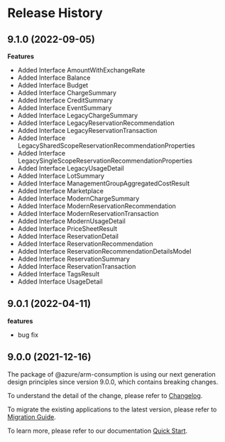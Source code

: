 # Release History
    
## 9.1.0 (2022-09-05)
    
**Features**

  - Added Interface AmountWithExchangeRate
  - Added Interface Balance
  - Added Interface Budget
  - Added Interface ChargeSummary
  - Added Interface CreditSummary
  - Added Interface EventSummary
  - Added Interface LegacyChargeSummary
  - Added Interface LegacyReservationRecommendation
  - Added Interface LegacyReservationTransaction
  - Added Interface LegacySharedScopeReservationRecommendationProperties
  - Added Interface LegacySingleScopeReservationRecommendationProperties
  - Added Interface LegacyUsageDetail
  - Added Interface LotSummary
  - Added Interface ManagementGroupAggregatedCostResult
  - Added Interface Marketplace
  - Added Interface ModernChargeSummary
  - Added Interface ModernReservationRecommendation
  - Added Interface ModernReservationTransaction
  - Added Interface ModernUsageDetail
  - Added Interface PriceSheetResult
  - Added Interface ReservationDetail
  - Added Interface ReservationRecommendation
  - Added Interface ReservationRecommendationDetailsModel
  - Added Interface ReservationSummary
  - Added Interface ReservationTransaction
  - Added Interface TagsResult
  - Added Interface UsageDetail
    
## 9.0.1 (2022-04-11)

**features**

  - bug fix

## 9.0.0 (2021-12-16)

The package of @azure/arm-consumption is using our next generation design principles since version 9.0.0, which contains breaking changes.

To understand the detail of the change, please refer to [Changelog](https://aka.ms/js-track2-changelog).

To migrate the existing applications to the latest version, please refer to [Migration Guide](https://aka.ms/js-track2-migration-guide).

To learn more, please refer to our documentation [Quick Start](https://aka.ms/js-track2-quickstart).
